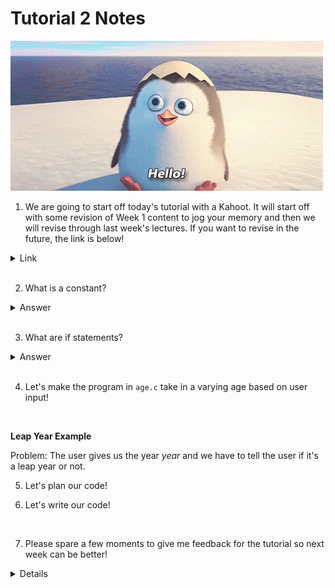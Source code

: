 # Tutorial 2 Notes

![Private says hello!](private.jpg)

1. We are going to start off today's tutorial with a Kahoot. It will start off with some revision of Week 1 content to jog your memory and then we will revise through last week's lectures. If you want to revise in the future, the link is below!

<details>
  <summary>Link</summary>

  https://play.kahoot.it/v2/?quizId=f3918bb7-4fe3-42db-9abf-e5b2fa90f78e
</details>

<br>

2. What is a constant?

<details>
    <summary>Answer</summary>

    A constant is a value that cannot be changed during the program. For example, you can't add 1 to a constant, but you can to an int variable.

    To create one, we use the following syntax:

```
#define CONSTANT_NAME constant_value
```

    Notice there are no semi-colons and no equal signs.

    Now, when we compile the code, the compiler will replace every instance of CONSTANT_NAME with constant_value, and then convert it to machine code.
</details>

<br>

3. What are if statements?

<details>
    <summary>Answer</summary>

    If statements introduce decisions into your code.

    Consider the scenario where you are on a path.

    If there's a single path to follow, there are no if statements.

    If there's a path on the side that circles back to where you are, that's one if statement.

    If there's a fork in the path, that's an if statement and an else statement.

    If there are multiple branches in the path, that's an if statement, many else-if statements and an else statement.

</details>

<br>

4. Let's make the program in `age.c` take in a varying age based on user input!

<br>

**Leap Year Example**

Problem: The user gives us the year *year* and we have to tell the user if it's a leap year or not.

5. Let's plan our code!

6. Let's write our code!

<br>

7. Please spare a few moments to give me feedback for the tutorial so next week can be better!

<details>
    <answer>Link</answer>

    https://forms.gle/YUsKDW2KUjzkEVuL7
</details>